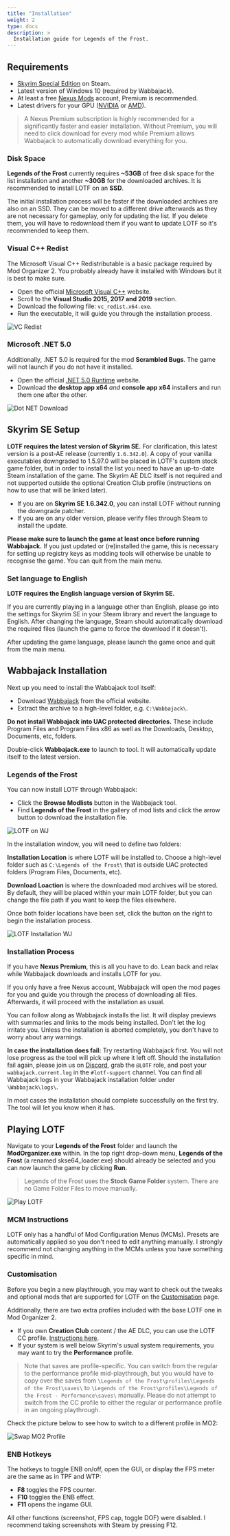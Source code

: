 ```yaml
---
title: "Installation"
weight: 2
type: docs
description: >
  Installation guide for Legends of the Frost.
---
```


## Requirements

- [Skyrim Special Edition](https://store.steampowered.com/app/489830/The_Elder_Scrolls_V_Skyrim_Special_Edition/) on Steam.
- Latest version of Windows 10 (required by Wabbajack).
- At least a free [Nexus Mods](https://www.nexusmods.com/) account, Premium is recommended.
- Latest drivers for your GPU ([NVIDIA](https://www.nvidia.com/Download/index.aspx) or [AMD](https://www.amd.com/en/support)).

> A Nexus Premium subscription is highly recommended for a significantly faster and easier installation. Without Premium, you will need to click download for every mod while Premium allows Wabbajack to automatically download everything for you.

### Disk Space

**Legends of the Frost** currently requires **~53GB** of free disk space for the list installation and another **~30GB** for the downloaded archives. It is recommended to install LOTF on an **SSD**.

The initial installation process will be faster if the downloaded archives are also on an SSD. They can be moved to a different drive afterwards as they are not necessary for gameplay, only for updating the list. If you delete them, you will have to redownload them if you want to update LOTF so it's recommended to keep them.

### Visual C++ Redist

The Microsoft Visual C++ Redistributable is a basic package required by Mod Organizer 2. You probably already have it installed with Windows but it is best to make sure.

- Open the official [Microsoft Visual C++](https://support.microsoft.com/en-us/topic/the-latest-supported-visual-c-downloads-2647da03-1eea-4433-9aff-95f26a218cc0) website.
- Scroll to the **Visual Studio 2015, 2017 and 2019** section.
- Download the following file: `vc_redist.x64.exe`.
- Run the executable, it will guide you through the installation process.

![VC Redist](/Pictures/tpf/initial-setup/vc-redists.png)

### Microsoft .NET 5.0

Additionally, .NET 5.0 is required for the mod **Scrambled Bugs**. The game will not launch if you do not have it installed.

- Open the official [.NET 5.0 Runtime](https://dotnet.microsoft.com/download/dotnet/5.0/runtime) website.
- Download the **desktop app x64** *and* **console app x64** installers and run them one after the other.

![Dot NET Download](/Pictures/lotf/installation/dot-net-download.png)

## Skyrim SE Setup

**LOTF requires the latest version of Skyrim SE.** For clarification, this latest version is a post-AE release (currently `1.6.342.0`). A copy of your vanilla executables downgraded to 1.5.97.0 will be placed in LOTF's custom stock game folder, but in order to install the list you need to have an up-to-date Steam installation of the game. The Skyrim AE DLC itself is not required and not supported outside the optional Creation Club profile (instructions on how to use that will be linked later).

- If you are on **Skyrim SE 1.6.342.0**, you can install LOTF without running the downgrade patcher.
- If you are on any older version, please verify files through Steam to install the update.

**Please make sure to launch the game at least once before running Wabbajack.** If you just updated or (re)installed the game, this is necessary for setting up registry keys as modding tools will otherwise be unable to recognise the game. You can quit from the main menu.

### Set language to English

**LOTF requires the English language version of Skyrim SE.**

If you are currently playing in a language other than English, please go into the settings for Skyrim SE in your Steam library and revert the language to English. After changing the language, Steam should automatically download the required files (launch the game to force the download if it doesn't).

After updating the game language, please launch the game once and quit from the main menu.

## Wabbajack Installation

Next up you need to install the Wabbajack tool itself:

- Download [Wabbajack](https://www.wabbajack.org/#/) from the official website.
- Extract the archive to a high-level folder, e.g. `C:\Wabbajack\`.

**Do not install Wabbajack into UAC protected directories.** These include Program Files and Program Files x86 as well as the Downloads, Desktop, Documents, etc, folders.

Double-click **Wabbajack.exe** to launch to tool. It will automatically update itself to the latest version.

### Legends of the Frost

You can now install LOTF through Wabbajack:

- Click the **Browse Modlists** button in the Wabbajack tool.
- Find **Legends of the Frost** in the gallery of mod lists and click the arrow button to download the installation file.

![LOTF on WJ](/Pictures/lotf/installation/lotf-on-wj.png)

In the installation window, you will need to define two folders:

**Installation Location** is where LOTF will be installed to. Choose a high-level folder such as `C:\Legends of the Frost\` that is outside UAC protected folders (Program Files, Documents, etc).

**Download Loaction** is where the downloaded mod archives will be stored. By default, they will be placed within your main LOTF folder, but you can change the file path if you want to keep the files elsewhere.

Once both folder locations have been set, click the button on the right to begin the installation process.

![LOTF Installation WJ](/Pictures/lotf/installation/lotf-installation-wj.png)

### Installation Process

If you have **Nexus Premium**, this is all you have to do. Lean back and relax while Wabbajack downloads and installs LOTF for you.

If you only have a free Nexus account, Wabbajack will open the mod pages for you and guide you through the process of downloading all files. Afterwards, it will proceed with the installation as usual.

You can follow along as Wabbajack installs the list. It will display previews with summaries and links to the mods being installed. Don't let the log irritate you. Unless the installation is aborted completely, you don't have to worry about any warnings.

**In case the installation does fail:** Try restarting Wabbajack first. You will not lose progress as the tool will pick up where it left off. Should the installation fail again, please join us on [Discord](https://discord.gg/xCPxJFbCTS), grab the `@LOTF` role, and post your `wabbajack.current.log` in the `#lotf-support` channel. You can find all Wabbajack logs in your Wabbajack installation folder under `\Wabbajack\logs\`.

In most cases the installation should complete successfully on the first try. The tool will let you know when it has.

## Playing LOTF

Navigate to your **Legends of the Frost** folder and launch the **ModOrganizer.exe** within. In the top right drop-down menu, **Legends of the Frost** (a renamed skse64_loader.exe) should already be selected and you can now launch the game by clicking **Run**.

> Legends of the Frost uses the **Stock Game Folder** system. There are no Game Folder Files to move manually.

![Play LOTF](/Pictures/lotf/installation/launch-lotf.png)

### MCM Instructions

LOTF only has a handful of Mod Configuration Menus (MCMs). Presets are automatically applied so you don't need to edit anything manually. I strongly recommend not changing anything in the MCMs unless you have something specific in mind.

### Customisation

Before you begin a new playthrough, you may want to check out the tweaks and optional mods that are supported for LOTF on the [Customisation](/lotf/customisation) page.

Additionally, there are two extra profiles included with the base LOTF one in Mod Organizer 2.

- If you own **Creation Club** content / the AE DLC, you can use the LOTF CC profile. [Instructions here](/lotf/creation-club/).
- If your system is well below Skyrim's usual system requirements, you may want to try the **Performance** profile.

> Note that saves are profile-specific. You can switch from the regular to the performance profile mid-playthrough, but you would have to copy over the saves from `\Legends of the Frost\profiles\Legends of the Frost\saves\` to `\Legends of the Frost\profiles\Legends of the Frost - Performance\saves\` manually. Please do not attempt to switch from the CC profile to either the regular or performance profile in an ongoing playthrough.

Check the picture below to see how to switch to a different profile in MO2:

![Swap MO2 Profile](/Pictures/lotf/customisation/swap-mo2-profile.png)

### ENB Hotkeys

The hotkeys to toggle ENB on/off, open the GUI, or display the FPS meter are the same as in TPF and WTP:

- **F8** toggles the FPS counter.
- **F10** toggles the ENB effect.
- **F11** opens the ingame GUI.

All other functions (screenshot, FPS cap, toggle DOF) were disabled. I recommend taking screenshots with Steam by pressing F12.